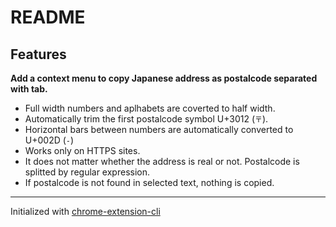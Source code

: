 # README

## Features

**Add a context menu to copy Japanese address as postalcode separated with tab.**

- Full width numbers and aplhabets are coverted to half width.
- Automatically trim the first postalcode symbol U+3012 (`〒`).
- Horizontal bars between numbers are automatically converted to U+002D (`-`)
- Works only on HTTPS sites.
- It does not matter whether the address is real or not. Postalcode is splitted by regular expression.
- If postalcode is not found in selected text, nothing is copied.

---

Initialized with [chrome-extension-cli](https://github.com/dutiyesh/chrome-extension-cli)

